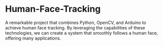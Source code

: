 # Human-Face-Tracking
A remarkable project that combines Python, OpenCV, and Arduino to achieve human face tracking. By leveraging the capabilities of these technologies, we can create a system that smoothly follows a human face, offering many applications.
